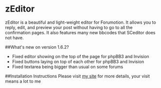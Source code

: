 zEditor
=======

zEditor is a beautiful and light-weight editor for Forumotion. It allows you to reply, edit, and preview your post without having to go to all the confirmation pages. It also features many new bbcodes that SCeditor does not have.

##What's new on version 1.6.2?
- Fixed editor showing on the top of the page for phpBB3 and Invision
- Fixed buttons laying on top of each other for phpBB3 and Invision
- Fixed textarea being bigger than usual on some forums

##Installation Instructions
Please visit [my  site](http://devs.forumvi.com/t187-zeditor-installation-instructions) for more details, your visit means a lot to me

